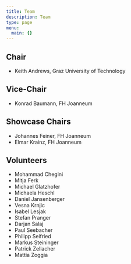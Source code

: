 ```yaml
---
title: Team
description: Team
type: page
menu:
  main: {}
---
```


<h2>Chair</h2>

<ul>
  <li>Keith Andrews, Graz University of Technology</li>
</ul>

<h2>Vice-Chair</h2>
<ul>
  <li>Konrad Baumann, FH Joanneum</li>
</ul>

<h2>Showcase Chairs</h2>
<ul>
  <li>Johannes Feiner, FH Joanneum</li>
  <li>Elmar Krainz, FH Joanneum</li>
</ul>


<h2>Volunteers</h2>
<ul>
  <li>Mohammad Chegini</li>
  <li>Mitja Ferk</li>
  <li>Michael Glatzhofer</li>
  <li>Michaela Heschl</li>
  <li>Daniel Jansenberger</li>
  <li>Vesna Krnjic</li>
  <li>Isabel Lesjak</li>
  <li>Stefan Pranger</li>
  <li>Darjan Salaj</li>
  <li>Paul Seebacher</li>
  <li>Philipp Seifried</li>
  <li>Markus Steininger</li>
  <li>Patrick Zellacher</li>
  <li>Mattia Zoggia</li>
</ul>

